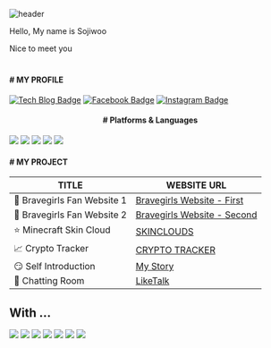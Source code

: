 ![header](https://capsule-render.vercel.app/api?type=waving&color=gradient&customColorList=0,2,2,5,50&height=250&section=header&text=Front-End%20Developer&fontSize=80&fontAlignY=41)

<p>Hello, My name is Sojiwoo</p>
<p>Nice to meet you</p>

#

<h4># MY PROFILE</h4>

[![Tech Blog Badge](http://img.shields.io/badge/-Github-black?style=flat-square&logo=github&link=https://github.com/jiwooproity)](https://github.com/jiwooproity) [![Facebook Badge](https://img.shields.io/badge/Facebook-1877f2?style=flat-square&logo=facebook&logoColor=white&link=https://www.facebook.com/jiwooproity)](https://www.facebook.com/jiwooproity) [![Instagram Badge](https://img.shields.io/badge/Instagram-E4405F?style=flat-square&logo=Instagram&logoColor=white&link=https://www.instagram.com/so.jiwoo_23/)](https://www.instagram.com/so.jiwoo_23/)

<div style="text-align: center;">
  <h4># Platforms & Languages</h4>
</div>

<img src="https://img.shields.io/badge/React-61DAFB?style=for-the-badge&logo=React&logoColor=white"> <img src="https://img.shields.io/badge/React Native-61DAFB?style=for-the-badge&logo=React&logoColor=white"> <img src="https://img.shields.io/badge/JavaScript-F7DF1E?style=for-the-badge&logo=JavaScript&logoColor=white"> <img src="https://img.shields.io/badge/TypeScript-3178C6?style=for-the-badge&logo=TypeScript&logoColor=white"> <img src="https://img.shields.io/badge/PHP-777BB4?style=for-the-badge&logo=PHP&logoColor=white"> 

<h4># MY PROJECT</h4>

| TITLE |WEBSITE URL|
|---|---|
|:purple_heart: Bravegirls Fan Website 1|[Bravegirls Website - First](http://jiwooproity.dothome.co.kr/)|
|:yellow_heart: Bravegirls Fan Website 2|[Bravegirls Website - Second](http://bglovely.com/)|
|:star: Minecraft Skin Cloud|[SKINCLOUDS](http://www.skinclouds.net/)|
|:chart_with_upwards_trend: Crypto Tracker|[CRYPTO TRACKER](https://jiwooproity.github.io/Crypto_Tracker/)|
|:smirk: Self Introduction|[My Story](http://jiwooproity.dothome.co.kr/Self_Introduction/index.html)|
|:speech_balloon: Chatting Room|[LikeTalk](http://jiwooproity.dothome.co.kr/LikeTalk/login.php)|

## With ...

<img src="https://img.shields.io/badge/React-61DAFB?style=for-the-badge&logo=React&logoColor=white"> <img src="https://img.shields.io/badge/PHP-777BB4?style=for-the-badge&logo=PHP&logoColor=white"> <img src="https://img.shields.io/badge/JavaScript-F7DF1E?style=for-the-badge&logo=JavaScript&logoColor=white"> <img src="https://img.shields.io/badge/TypeScript-3178C6?style=for-the-badge&logo=TypeScript&logoColor=white"> <img src="https://img.shields.io/badge/HTML-E34F26?style=for-the-badge&logo=HTML5&logoColor=white"> <img src="https://img.shields.io/badge/CSS-1572B6?style=for-the-badge&logo=CSS3&logoColor=white"> <img src="https://img.shields.io/badge/Styled Components-DB7093?style=for-the-badge&logo=styled-components&logoColor=white">
